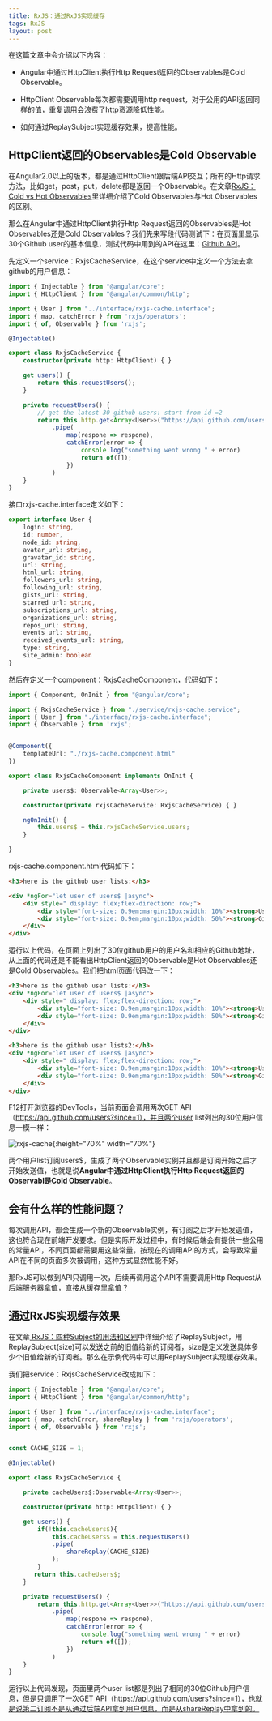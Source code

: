 ```yaml
---
title: RxJS：通过RxJS实现缓存
tags: RxJS
layout: post
---
```


在这篇文章中会介绍以下内容：

- Angular中通过HttpClient执行Http Request返回的Observables是Cold Observable。

- HttpClient Observable每次都需要调用http request，对于公用的API返回同样的值，重复调用会浪费了http资源降低性能。

- 如何通过ReplaySubject实现缓存效果，提高性能。


## HttpClient返回的Observables是Cold Observable

在Angular2.0以上的版本，都是通过HttpClient跟后端API交互；所有的Http请求方法，比如get，post，put，delete都是返回一个Observable。在文章[RxJS：Cold vs Hot Observables](https://limeii.github.io/2019/07/rxjs-coldhot-observable/)里详细介绍了Cold Observables与Hot Observables的区别。


那么在Angular中通过HttpClient执行Http Request返回的Observables是Hot Observables还是Cold Observables？我们先来写段代码测试下：在页面里显示30个Github user的基本信息，测试代码中用到的API在这里：[Github API](https://developer.github.com/v3/users/#get-all-users)。


先定义一个service：RxjsCacheService，在这个service中定义一个方法去拿github的用户信息：

```ts
import { Injectable } from "@angular/core";
import { HttpClient } from "@angular/common/http";

import { User } from "../interface/rxjs-cache.interface";
import { map, catchError } from 'rxjs/operators';
import { of, Observable } from 'rxjs';

@Injectable()

export class RxjsCacheService {
    constructor(private http: HttpClient) { }

    get users() {
        return this.requestUsers();
    }

    private requestUsers() {
        // get the latest 30 github users: start from id =2
        return this.http.get<Array<User>>("https://api.github.com/users?since=1")
            .pipe(
                map(respone => respone),
                catchError(error => {
                    console.log("something went wrong " + error)
                    return of([]);
                })
            )
    }
}

```

接口rxjs-cache.interface定义如下：

```ts
export interface User {
    login: string,
    id: number,
    node_id: string,
    avatar_url: string,
    gravatar_id: string,
    url: string,
    html_url: string,
    followers_url: string,
    following_url: string,
    gists_url: string,
    starred_url: string,
    subscriptions_url: string,
    organizations_url: string,
    repos_url: string,
    events_url: string,
    received_events_url: string,
    type: string,
    site_admin: boolean
}

```

然后在定义一个component：RxjsCacheComponent，代码如下：

```ts
import { Component, OnInit } from "@angular/core";

import { RxjsCacheService } from "./service/rxjs-cache.service";
import { User } from "./interface/rxjs-cache.interface";
import { Observable } from 'rxjs';


@Component({
    templateUrl: "./rxjs-cache.component.html"
})

export class RxjsCacheComponent implements OnInit {

    private users$: Observable<Array<User>>;

    constructor(private rxjsCacheService: RxjsCacheService) { }

    ngOnInit() {
        this.users$ = this.rxjsCacheService.users;
    }

}
```

rxjs-cache.component.html代码如下：

```html
<h3>here is the github user lists:</h3>

<div *ngFor="let user of users$ |async">
    <div style=" display: flex;flex-direction: row;">
        <div style="font-size: 0.9em;margin:10px;width: 10%"><strong>User Name:</strong> {{user.login}}</div>
        <div style="font-size: 0.9em;margin:10px;width: 50%"><strong>GitHub URL:</strong>{{user.url}}</div>
    </div>
</div>
```

运行以上代码，在页面上列出了30位github用户的用户名和相应的Github地址，从上面的代码还是不能看出HttpClient返回的Observable是Hot Observables还是Cold Observables。我们把html页面代码改一下：

```html
<h3>here is the github user lists:</h3>
<div *ngFor="let user of users$ |async">
    <div style=" display: flex;flex-direction: row;">
        <div style="font-size: 0.9em;margin:10px;width: 10%"><strong>User Name:</strong> {{user.login}}</div>
        <div style="font-size: 0.9em;margin:10px;width: 50%"><strong>GitHub URL:</strong>{{user.url}}</div>
    </div>
</div>

<h3>here is the github user lists2:</h3>
<div *ngFor="let user of users$ |async">
    <div style=" display: flex;flex-direction: row;">
        <div style="font-size: 0.9em;margin:10px;width: 10%"><strong>User Name:</strong> {{user.login}}</div>
        <div style="font-size: 0.9em;margin:10px;width: 50%"><strong>GitHub URL:</strong>{{user.url}}</div>
    </div>
</div>
```

F12打开浏览器的DevTools，当前页面会调用两次GET API（https://api.github.com/users?since=1），并且两个user list列出的30位用户信息一模一样：

![rxjs-cache](https://limeii.github.io/assets/images/posts/rxjs/rxjs-cache01.png){:height="70%" width="70%"}

两个用户list订阅users$，生成了两个Observable实例并且都是订阅开始之后才开始发送值，也就是说**Angular中通过HttpClient执行Http Request返回的Observabl是Cold Observable**。

## 会有什么样的性能问题？

每次调用API，都会生成一个新的Observable实例，有订阅之后才开始发送值，这也符合现在前端开发要求。但是实际开发过程中，有时候后端会有提供一些公用的常量API，不同页面都需要用这些常量，按现在的调用API的方式，会导致常量API在不同的页面多次被调用，这种方式显然性能不好。


那RxJS可以做到API只调用一次，后续再调用这个API不需要调用Http Request从后端服务器拿值，直接从缓存里拿值？

## 通过RxJS实现缓存效果

在文章[ RxJS：四种Subject的用法和区别](https://limeii.github.io/2019/07/rxjs-subject/)中详细介绍了ReplaySubject，用ReplaySubject(size)可以发送之前的旧值给新的订阅者，size是定义发送具体多少个旧值给新的订阅者。那么在示例代码中可以用ReplaySubject实现缓存效果。

我们把service：RxjsCacheService改成如下：

```ts
import { Injectable } from "@angular/core";
import { HttpClient } from "@angular/common/http";

import { User } from "../interface/rxjs-cache.interface";
import { map, catchError, shareReplay } from 'rxjs/operators';
import { of, Observable } from 'rxjs';


const CACHE_SIZE = 1;

@Injectable()

export class RxjsCacheService {

    private cacheUsers$:Observable<Array<User>>;

    constructor(private http: HttpClient) { }

    get users() {
        if(!this.cacheUsers$){
            this.cacheUsers$ = this.requestUsers()
            .pipe(
                shareReplay(CACHE_SIZE)
            );
        }
       return this.cacheUsers$;
    }

    private requestUsers() {
        return this.http.get<Array<User>>("https://api.github.com/users?since=1")
            .pipe(
                map(respone => respone),
                catchError(error => {
                    console.log("something went wrong " + error)
                    return of([]);
                })
            )
    }
}
```
运行以上代码发现，页面里两个user list都是列出了相同的30位Github用户信息，但是只调用了一次GET API（https://api.github.com/users?since=1），也就是说第二订阅不是从通过后端API拿到用户信息，而是从shareReplay中拿到的。